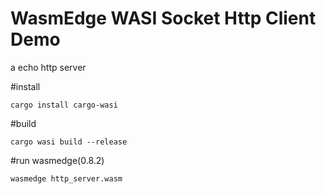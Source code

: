 # WasmEdge WASI Socket Http Client Demo
a echo http server

#install
```shell
cargo install cargo-wasi
```

#build
```shell
cargo wasi build --release
```

#run
wasmedge(0.8.2)
```shell
wasmedge http_server.wasm
```